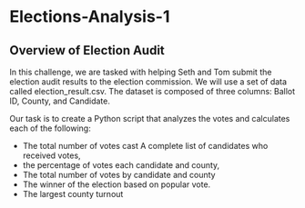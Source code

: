 # Elections-Analysis-1

## Overview of Election Audit

In this challenge, we are tasked with helping Seth and Tom submit the election audit results to the election commission. We will use a set of data called election_result.csv. The dataset is composed of three columns: Ballot ID, County, and Candidate. 

Our task is to create a Python script that analyzes the votes and calculates each of the following: 
-	The total number of votes cast A complete list of candidates who received votes, 
- the percentage of votes each candidate and county, 
- The total number of votes by candidate and county
- The winner of the election based on popular vote.
- The largest county turnout
